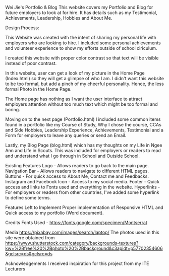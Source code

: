 Wei Jie's Portfolio & Blog
This website covers my Portfolio and Blog for future employers to look at for hire. It has details such as my Testimonial, Achievements, Leadership, Hobbies and About Me.

Design Process:

This Website was created with the intent of sharing my personal life with employers who are looking to hire. I included some personal achievements and volunteer experience to show my efforts outside of school ciriculum.

I created this website with proper color contrast so that text will be visible instead of poor contrast.

In this website, user can get a look of my picture in the Home Page (Index.html) so they will get a glimpse of who I am. 
I didn't want this website to be too formal, but add a pinch of my cheerful personality. Hence, the less formal Photo in the Home Page.

The Home page has nothing as I want the user interface to attract employers attention without too much text which might be too formal and boring.

Moving on to the next page (Portfolio.html) I included some common items found in a portfolio like my Course of Study, Why I chose the course, CCAs and Side Hobbies, Leadership Experience, Achievements, Testimonial and a Form for employers to leave any queries or send an Email.

Lastly, my Blog Page (blog.html) which has my thoughts on my Life in Ngee Ann and Life in Scouts. This was included for employers or readers to read and understand what I go through in School and Outside School. 

Existing Features
Logo - Allows readers to go back to the main page.
Navigation Bar - Allows readers to navigate to different HTML pages.
Buttons - For quick access to About Me, Contact me and Feedbacks.
Instagram and Facebook Icon - Access to my social media.
Footer - Quick access and links to Fonts used and everything in the website.
Hyperlinks - For employers or readers from other countries, I've added some hyperlink to define some terms.

Features Left to Implement
Proper implementation of Responsive HTML and Quick access to my portfolio (Word document).

Credits
Fonts Used - https://fonts.google.com/specimen/Montserrat 

Media
https://pixabay.com/images/search/laptop/
The photos used in this site were obtained from https://www.shutterstock.com/category/backgrounds-textures?kw=%2Bfree%20%2Bphoto%20%2Bbackground&c3apidt=p57702354606&gclsrc=ds&gclsrc=ds

Acknowledgements
I received inspiration for this project from my ITE Lecturers